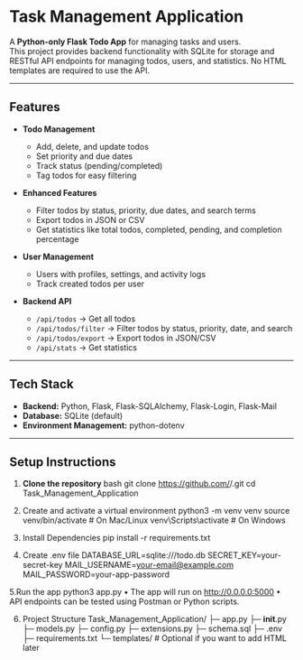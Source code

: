 # Task Management Application

A **Python-only Flask Todo App** for managing tasks and users.  
This project provides backend functionality with SQLite for storage and RESTful API endpoints for managing todos, users, and statistics. No HTML templates are required to use the API.

---

## Features

- **Todo Management**
  - Add, delete, and update todos
  - Set priority and due dates
  - Track status (pending/completed)
  - Tag todos for easy filtering

- **Enhanced Features**
  - Filter todos by status, priority, due dates, and search terms
  - Export todos in JSON or CSV
  - Get statistics like total todos, completed, pending, and completion percentage

- **User Management**
  - Users with profiles, settings, and activity logs
  - Track created todos per user

- **Backend API**
  - `/api/todos` → Get all todos
  - `/api/todos/filter` → Filter todos by status, priority, date, and search
  - `/api/todos/export` → Export todos in JSON/CSV
  - `/api/stats` → Get statistics

---

## Tech Stack

- **Backend:** Python, Flask, Flask-SQLAlchemy, Flask-Login, Flask-Mail
- **Database:** SQLite (default)
- **Environment Management:** python-dotenv

---

## Setup Instructions

1. **Clone the repository**
bash
git clone https://github.com/<USERNAME>/<REPO>.git
cd Task_Management_Application

2. Create and activate a virtual environment
   python3 -m venv venv
   source venv/bin/activate  # On Mac/Linux
   venv\Scripts\activate    # On Windows

3. Install Dependencies
   pip install -r requirements.txt

4. Create .env file
   DATABASE_URL=sqlite:///todo.db
   SECRET_KEY=your-secret-key
   MAIL_USERNAME=your-email@example.com
   MAIL_PASSWORD=your-app-password

5.Run the app
  python3 app.py
  •	The app will run on http://0.0.0.0:5000
	•	API endpoints can be tested using Postman or Python scripts.

6. Project Structure
   Task_Management_Application/
├─ app.py
├─ __init__.py
├─ models.py
├─ config.py
├─ extensions.py
├─ schema.sql
├─ .env
├─ requirements.txt
└─ templates/  # Optional if you want to add HTML later
